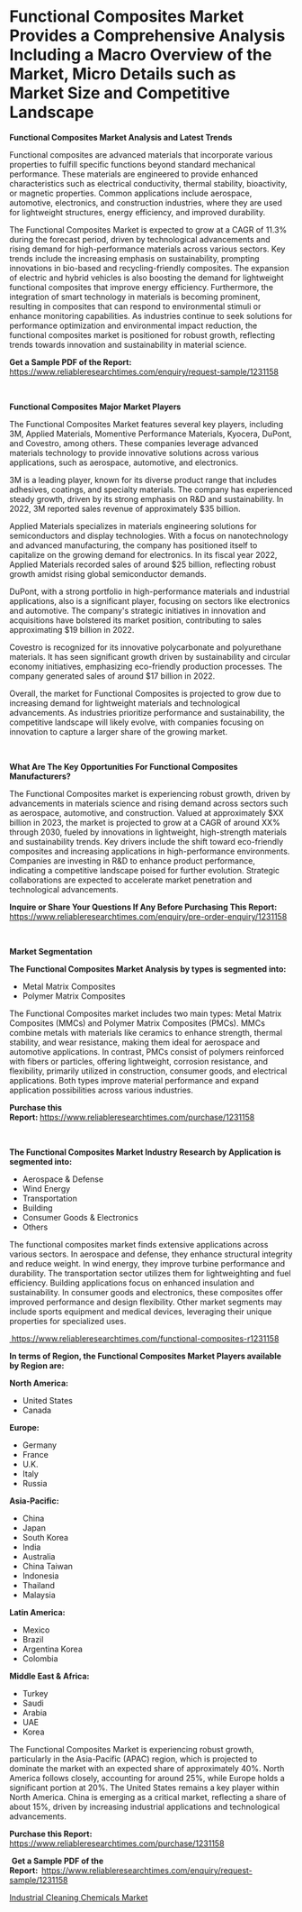 <p><h1>Functional Composites Market Provides a Comprehensive Analysis Including a Macro Overview of the Market, Micro Details such as Market Size and Competitive Landscape</h1></p><p><strong>Functional Composites Market Analysis and Latest Trends</strong></p>
<p><p>Functional composites are advanced materials that incorporate various properties to fulfill specific functions beyond standard mechanical performance. These materials are engineered to provide enhanced characteristics such as electrical conductivity, thermal stability, bioactivity, or magnetic properties. Common applications include aerospace, automotive, electronics, and construction industries, where they are used for lightweight structures, energy efficiency, and improved durability.</p><p>The Functional Composites Market is expected to grow at a CAGR of 11.3% during the forecast period, driven by technological advancements and rising demand for high-performance materials across various sectors. Key trends include the increasing emphasis on sustainability, prompting innovations in bio-based and recycling-friendly composites. The expansion of electric and hybrid vehicles is also boosting the demand for lightweight functional composites that improve energy efficiency. Furthermore, the integration of smart technology in materials is becoming prominent, resulting in composites that can respond to environmental stimuli or enhance monitoring capabilities. As industries continue to seek solutions for performance optimization and environmental impact reduction, the functional composites market is positioned for robust growth, reflecting trends towards innovation and sustainability in material science.</p></p>
<p><strong>Get a Sample PDF of the Report:&nbsp;</strong> <a href="https://www.reliableresearchtimes.com/enquiry/request-sample/1231158?utm_campaign=3548&utm_medium=2&utm_source=Github&utm_content=ia&utm_term=02042025&utm_id=functional-composites">https://www.reliableresearchtimes.com/enquiry/request-sample/1231158</a></p>
<p>&nbsp;</p>
<p><strong>Functional Composites Major Market Players</strong></p>
<p><p>The Functional Composites Market features several key players, including 3M, Applied Materials, Momentive Performance Materials, Kyocera, DuPont, and Covestro, among others. These companies leverage advanced materials technology to provide innovative solutions across various applications, such as aerospace, automotive, and electronics.</p><p>3M is a leading player, known for its diverse product range that includes adhesives, coatings, and specialty materials. The company has experienced steady growth, driven by its strong emphasis on R&D and sustainability. In 2022, 3M reported sales revenue of approximately $35 billion.</p><p>Applied Materials specializes in materials engineering solutions for semiconductors and display technologies. With a focus on nanotechnology and advanced manufacturing, the company has positioned itself to capitalize on the growing demand for electronics. In its fiscal year 2022, Applied Materials recorded sales of around $25 billion, reflecting robust growth amidst rising global semiconductor demands.</p><p>DuPont, with a strong portfolio in high-performance materials and industrial applications, also is a significant player, focusing on sectors like electronics and automotive. The company's strategic initiatives in innovation and acquisitions have bolstered its market position, contributing to sales approximating $19 billion in 2022.</p><p>Covestro is recognized for its innovative polycarbonate and polyurethane materials. It has seen significant growth driven by sustainability and circular economy initiatives, emphasizing eco-friendly production processes. The company generated sales of around $17 billion in 2022.</p><p>Overall, the market for Functional Composites is projected to grow due to increasing demand for lightweight materials and technological advancements. As industries prioritize performance and sustainability, the competitive landscape will likely evolve, with companies focusing on innovation to capture a larger share of the growing market.</p></p>
<p>&nbsp;</p>
<p><strong>What Are The Key Opportunities For Functional Composites Manufacturers?</strong></p>
<p><p>The Functional Composites market is experiencing robust growth, driven by advancements in materials science and rising demand across sectors such as aerospace, automotive, and construction. Valued at approximately $XX billion in 2023, the market is projected to grow at a CAGR of around XX% through 2030, fueled by innovations in lightweight, high-strength materials and sustainability trends. Key drivers include the shift toward eco-friendly composites and increasing applications in high-performance environments. Companies are investing in R&D to enhance product performance, indicating a competitive landscape poised for further evolution. Strategic collaborations are expected to accelerate market penetration and technological advancements.</p></p>
<p><strong>Inquire or Share Your Questions If Any Before Purchasing This Report:</strong> <a href="https://www.reliableresearchtimes.com/enquiry/pre-order-enquiry/1231158?utm_campaign=3548&utm_medium=2&utm_source=Github&utm_content=ia&utm_term=02042025&utm_id=functional-composites">https://www.reliableresearchtimes.com/enquiry/pre-order-enquiry/1231158</a></p>
<p>&nbsp;</p>
<p><strong>Market Segmentation</strong></p>
<p><strong>The Functional Composites Market Analysis by types is segmented into:</strong></p>
<p><ul><li>Metal Matrix Composites</li><li>Polymer Matrix Composites</li></ul></p>
<p><p>The Functional Composites market includes two main types: Metal Matrix Composites (MMCs) and Polymer Matrix Composites (PMCs). MMCs combine metals with materials like ceramics to enhance strength, thermal stability, and wear resistance, making them ideal for aerospace and automotive applications. In contrast, PMCs consist of polymers reinforced with fibers or particles, offering lightweight, corrosion resistance, and flexibility, primarily utilized in construction, consumer goods, and electrical applications. Both types improve material performance and expand application possibilities across various industries.</p></p>
<p><strong>Purchase this Report:&nbsp;</strong><a href="https://www.reliableresearchtimes.com/purchase/1231158?utm_campaign=3548&utm_medium=2&utm_source=Github&utm_content=ia&utm_term=02042025&utm_id=functional-composites">https://www.reliableresearchtimes.com/purchase/1231158</a></p>
<p>&nbsp;</p>
<p><strong>The Functional Composites Market Industry Research by Application is segmented into:</strong></p>
<p><ul><li>Aerospace & Defense</li><li>Wind Energy</li><li>Transportation</li><li>Building</li><li>Consumer Goods & Electronics</li><li>Others</li></ul></p>
<p><p>The functional composites market finds extensive applications across various sectors. In aerospace and defense, they enhance structural integrity and reduce weight. In wind energy, they improve turbine performance and durability. The transportation sector utilizes them for lightweighting and fuel efficiency. Building applications focus on enhanced insulation and sustainability. In consumer goods and electronics, these composites offer improved performance and design flexibility. Other market segments may include sports equipment and medical devices, leveraging their unique properties for specialized uses.</p></p>
<p><a href="https://www.reliableresearchtimes.com/functional-composites-r1231158?utm_campaign=3548&utm_medium=2&utm_source=Github&utm_content=ia&utm_term=02042025&utm_id=functional-composites">&nbsp;https://www.reliableresearchtimes.com/functional-composites-r1231158</a></p>
<p><strong>In terms of Region, the Functional Composites Market Players available by Region are:</strong></p>
<p>
    <p> <strong> North America: </strong>
        <ul>
            <li>United States</li>
            <li>Canada</li>
        </ul>
        </p> 
    <p> <strong> Europe: </strong>
        <ul>
            <li>Germany</li>
            <li>France</li>
            <li>U.K.</li>
            <li>Italy</li>
            <li>Russia</li>
        </ul>
        </p> 
    <p> <strong> Asia-Pacific: </strong>
        <ul>
            <li>China</li>
            <li>Japan</li>
            <li>South Korea</li>
            <li>India</li>
            <li>Australia</li>
            <li>China Taiwan</li>
            <li>Indonesia</li>
            <li>Thailand</li>
            <li>Malaysia</li>
        </ul>
        </p> 
    <p> <strong> Latin America: </strong>
        <ul>
            <li>Mexico</li>
            <li>Brazil</li>
            <li>Argentina Korea</li>
            <li>Colombia</li>
        </ul>
        </p> 
    <p> <strong> Middle East & Africa: </strong>
        <ul>
            <li>Turkey</li>
            <li>Saudi</li>
            <li>Arabia</li>
            <li>UAE</li>
            <li>Korea</li>
        </ul>
    </p>
    </p>
<p><p>The Functional Composites Market is experiencing robust growth, particularly in the Asia-Pacific (APAC) region, which is projected to dominate the market with an expected share of approximately 40%. North America follows closely, accounting for around 25%, while Europe holds a significant portion at 20%. The United States remains a key player within North America. China is emerging as a critical market, reflecting a share of about 15%, driven by increasing industrial applications and technological advancements.</p></p>
<p><strong>Purchase this Report: </strong><a href="https://www.reliableresearchtimes.com/purchase/1231158?utm_campaign=3548&utm_medium=2&utm_source=Github&utm_content=ia&utm_term=02042025&utm_id=functional-composites">https://www.reliableresearchtimes.com/purchase/1231158</a></p>
<p>&nbsp;<strong>Get a Sample PDF of the Report:&nbsp;&nbsp;</strong><a href="https://www.reliableresearchtimes.com/enquiry/request-sample/1231158?utm_campaign=3548&utm_medium=2&utm_source=Github&utm_content=ia&utm_term=02042025&utm_id=functional-composites">https://www.reliableresearchtimes.com/enquiry/request-sample/1231158</a></p>
<p><strong></strong></p>
<p><p><a href="https://github.com/anesimazikpd/Market-Research-Report-List-1/blob/main/industrial-cleaning-chemicals-market.md?utm_campaign=3548&utm_medium=2&utm_source=Github&utm_content=ia&utm_term=02042025&utm_id=functional-composites">Industrial Cleaning Chemicals Market</a></p></p>
